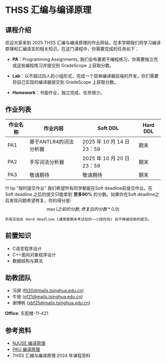# THSS 汇编与编译原理

## 课程介绍

欢迎大家来到 2025 THSS 汇编与编译原理的作业网站，在本学期我们将学习编译原理和汇编语言的相关知识。在这门课程中，你需要完成的任务如下：

- **PA**：Programming Assignments, 我们会布置若干编程练习，你需要独立完成这些编程练习并提交到 GradeScope 上获取分数。

- **Lab**：以不超过四人的小组形式，完成一个简单编译器前端的开发，你们需要将自己实现的编译器提交到 GradeScope 上获取分数。

- **Homework**：书面作业，独立完成，任务很少。

## 作业列表

| 作业名称 | 作业内容               | Soft DDL | Hard DDL |
| -------- | ---------------------- | -------- | -------- |
| PA1      | 基于ANTLR4的词法分析器 |  2025 年 10 月 14 日 23：59        |    期末      |
| PA2      | 手写词法分析器 |  2025 年 10 月 20 日 23：59        |    期末      |
| PA3      | 敬请期待 |  敬请期待        |    期末      |

!!! tip "按时提交作业"
    我们希望所有同学都能在Soft deadline前提交作业。在 Soft deadline 之后的提交只能拿到 **至多90%** 的分数。如果你在Soft deadline之后发现问题希望修复，你的得分是: 
    $$
    \max {(之前的分数, 修复后的分数 * 0.9)}
    $$

    所有实验在 Hard deadline (通常是期末考试后的一小段时间) 后不再接受新的提交。

## 前置知识

- C语言程序设计
- C++面向对象程序设计
- 数据结构与算法

## 助教团队

- 冯昊 (fh20@mails.tsinghua.edu.cn)
- 牛放 (nf21@mails.tsinghua.edu.cn)
- 谢博帆 (xbf25@mails.tsinghua.edu.cn)

**Office**: 东配楼-11-421

## 参考资料

- [NJUSE 编译原理](http://docs.compilers.cpl.icu/#/2024/intro)
- [PKU 编译原理](https://pku-minic.github.io/online-doc/#/)
- THSS 汇编与编译原理 2024 年课程资料